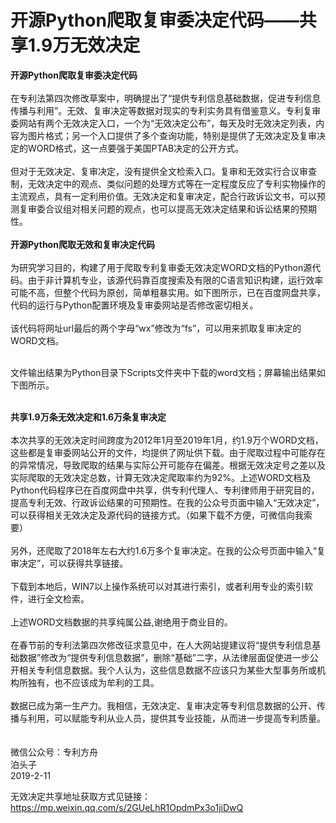 # 开源Python爬取复审委决定代码——共享1.9万无效决定
**开源Python爬取复审委决定代码**<br><br>
    在专利法第四次修改草案中，明确提出了“提供专利信息基础数据，促进专利信息传播与利用”。无效、复审决定等数据对现实的专利实务具有借鉴意义。专利复审委网站有两个无效决定入口，一个为“无效决定公布”，每天及时无效决定列表，内容为图片格式；另一个入口提供了多个查询功能，特别是提供了无效决定及复审决定的WORD格式，这一点要强于美国PTAB决定的公开方式。<br><br>
    但对于无效决定、复审决定，没有提供全文检索入口。复审和无效实行合议审查制，无效决定中的观点、类似问题的处理方式等在一定程度反应了专利实物操作的主流观点，具有一定利用价值。无效决定和复审决定，配合行政诉讼文书，可以预测复审委合议组对相关问题的观点，也可以提高无效决定结果和诉讼结果的预期性。<br><br>
**开源Python爬取无效和复审决定代码**<br><br>
    为研究学习目的，构建了用于爬取专利复审委无效决定WORD文档的Python源代码。由于非计算机专业，该源代码靠百度搜索及有限的C语言知识构建，运行效率可能不高，但整个代码为原创，简单粗暴实用。如下图所示，已在百度网盘共享，代码的运行与Python配置环境及复审委网站是否修改密切相关。<br><br>
该代码将网址url最后的两个字母“wx”修改为“fs”，可以用来抓取复审决定的WORD文档。<br><br>
 
   文件输出结果为Python目录下Scripts文件夹中下载的word文档；屏幕输出结果如下图所示。<br><br>
 
**共享1.9万条无效决定和1.6万条复审决定**<br><br>
    本次共享的无效决定时间跨度为2012年1月至2019年1月，约1.9万个WORD文档，这些都是复审委网站公开的文件，均提供了网址供下载。由于爬取过程中可能存在的异常情况，导致爬取的结果与实际公开可能存在偏差。根据无效决定号之差以及实际爬取的无效决定总数，计算无效决定爬取率约为92%。上述WORD文档及Python代码程序已在百度网盘中共享，供专利代理人、专利律师用于研究目的，提高专利无效、行政诉讼结果的可预期性。在我的公众号页面中输入“无效决定”，可以获得相关无效决定及源代码的链接方式。（如果下载不方便，可微信向我索要）<br><br>
    另外，还爬取了2018年左右大约1.6万多个复审决定。在我的公众号页面中输入“复审决定”，可以获得共享链接。<br><br>
    下载到本地后，WIN7以上操作系统可以对其进行索引，或者利用专业的索引软件，进行全文检索。<br><br>
    上述WORD文档数据的共享纯属公益,谢绝用于商业目的。<br><br>
    在春节前的专利法第四次修改征求意见中，在人大网站提建议将“提供专利信息基础数据”修改为“提供专利信息数据”，删除“基础”二字，从法律层面促使进一步公开相关专利信息数据。我个人认为，这些信息数据不应该只为某些大型事务所或机构所独有，也不应该成为牟利的工具。<br><br>
    数据已成为第一生产力。我相信，无效决定、复审决定等专利信息数据的公开、传播与利用，可以赋能专利从业人员，提供其专业技能，从而进一步提高专利质量。<br><br><br>
微信公众号：专利方舟<br>
泊头子<br>
2019-2-11<br>

无效决定共享地址获取方式见链接：https://mp.weixin.qq.com/s/2GUeLhR1OpdmPx3o1jiDwQ



